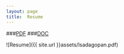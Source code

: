 ```yaml
---
layout: page
title:  Resume
---
```

<!--
[PDF]({{ site.url }}assets/lsadagopan.pdf)
[DOC]({{ site.url }}assets/lsadagopan.docx)
-->
###[PDF](https://app.box.com/s/0seketx1fnz2i611hmaa)
###[DOC](https://app.box.com/s/12ans1l0nlc06nl0nyrl)

![Resume]({{ site.url }}assets/lsadagopan.pdf)